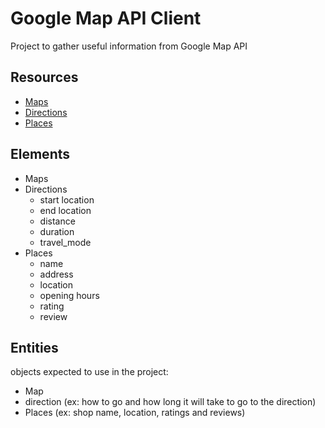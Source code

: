 # Google Map API Client
Project to gather useful information from Google Map API

## Resources
- [Maps](https://developers.google.com/maps/documentation/embed/get-started)
- [Directions](https://developers.google.com/maps/documentation/directions/overview)
- [Places](https://developers.google.com/places/web-service/overview)

## Elements
- Maps
- Directions
  - start location
  - end location
  - distance
  - duration
  - travel_mode
- Places
  - name
  - address
  - location
  - opening hours
  - rating
  - review

## Entities
objects expected to use in the project:
- Map
- direction (ex: how to go and how long it will take to go to the direction)
- Places (ex: shop name, location, ratings and reviews)
